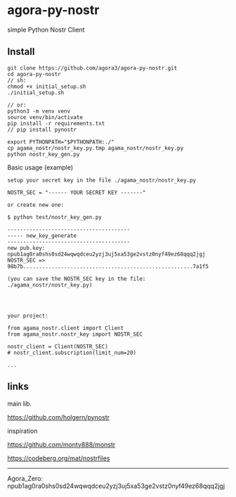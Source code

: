 # agora-py-nostr

simple Python Nostr Client

## Install

```
git clone https://github.com/agora3/agora-py-nostr.git
cd agora-py-nostr
// sh:
chmod +x initial_setup.sh
./initial_setup.sh

// or:
python3 -m venv venv  
source venv/bin/activate
pip install -r requirements.txt
// pip install pynostr 

export PYTHONPATH="$PYTHONPATH:./"
cp agama_nostr/nostr_key.py.tmp agama_nostr/nostr_key.py
python nostr_key_gen.py 
```


Basic usage (example)

```
setup your secret key in the file ./agama_nostr/nostr_key.py

NOSTR_SEC = "------ YOUR SECRET KEY -------"

or create new one:

$ python test/nostr_key_gen.py

---------------------------------------
----- new_key_generate
---------------------------------------
new pub.key: npub1ag0ra0shs0sd24wqwqdceu2yzj3uj5xa53ge2vstz0nyf49ez68qqq2jgj
NOSTR_SEC => 98b7b......................................................7a1f5

(you can save the NOSTR_SEC key in the file: ./agama_nostr/nostr_key.py)
 



your project:

from agama_nostr.client import Client 
from agama_nostr.nostr_key import NOSTR_SEC

nostr_client = Client(NOSTR_SEC)
# nostr_client.subscription(limit_num=20) 

...
```

## links

main lib.

https://github.com/holgern/pynostr

inspiration

https://github.com/monty888/monstr

https://codeberg.org/mat/nostrfiles

---

Agora_Zero: npub1ag0ra0shs0sd24wqwqdceu2yzj3uj5xa53ge2vstz0nyf49ez68qqq2jgj

